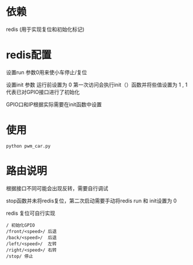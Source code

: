 # 依赖

redis (用于实现复位和初始化标记)

# redis配置

设置run 参数0用来使小车停止/复位

设置init 参数 运行前设置为 0 第一次访问会执行init（）函数并将些值设置为 1 , 1代表已对GPIO接口进行了初始化 

GPIO口和IP根据实际需要在init函数中设置

# 使用
```
python pwm_car.py
```
# 路由说明
根据接口不同可能会出现反转，需要自行调试

stop函数并未将redis复位，第二次启动需要手动将redis run 和 init设置为 0

redis 复位可自行实现
```
/ 初始化GPIO
/front/<speed>/ 后退
/back/<speed>/  后退
/left/<speed>/  左转
/right/<speed>/ 右转
/stop/ 停止
```

